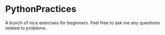 # PythonPractices
A bunch of nice exercises for beginners.
Feel free to ask me any questions related to problems.
